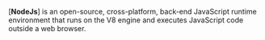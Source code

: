 [**NodeJs**] is an open-source, cross-platform, back-end JavaScript runtime environment that runs on the V8 engine and executes JavaScript code outside a web browser.
